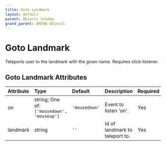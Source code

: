 ```yaml
---
title: Goto Landmark
layout: default
parent: Objects Schema
grand_parent: ARENA Objects
---
```


<!--CAUTION: This file is autogenerated from https://github.com/arenaxr/arena-schemas. Changes made here may be overwritten.-->


Goto Landmark
=============


Teleports user to the landmark with the given name. Requires click-listener.

Goto Landmark Attributes
-------------------------

|Attribute|Type|Default|Description|Required|
| :--- | :--- | :--- | :--- | :--- |
|on|string; One of: ```['mousedown', 'mouseup']```|```'mousedown'```|Event to listen 'on'.|Yes|
|landmark|string|```''```|Id of landmark to teleport to.|Yes|
